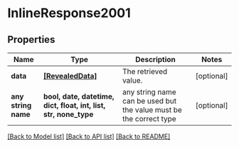 # InlineResponse2001


## Properties
Name | Type | Description | Notes
------------ | ------------- | ------------- | -------------
**data** | [**[RevealedData]**](RevealedData.md) | The retrieved value. | [optional] 
**any string name** | **bool, date, datetime, dict, float, int, list, str, none_type** | any string name can be used but the value must be the correct type | [optional]

[[Back to Model list]](../README.md#documentation-for-models) [[Back to API list]](../README.md#documentation-for-api-endpoints) [[Back to README]](../README.md)


